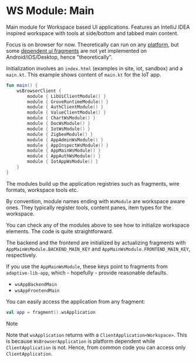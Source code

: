 # WS Module: Main

Main module for Workspace based UI applications. Features an IntelliJ IDEA inspired workspace with tools 
at side/bottom and tabbed main content.

Focus is on browser for now. Theoretically can run on any [platform](def://), but some [dependent ui fragments](def://) 
are not yet implemented on Android/iOS/Desktop, hence "theoretically".

Initialization involves an `index.html` (examples in site, iot, sandbox) and a `main.kt`. This example
shows content of `main.kt` for the IoT app.

```kotlin
fun main() {
    wsBrowserClient {
        module { LibUiClientModule() }
        module { GroveRuntimeModule() }
        module { AuthClientModule() }
        module { ValueClientModule() }
        module { ChartWsModule() }
        module { DocWsModule() }
        module { IotWsModule() }
        module { ZigbeeModule() }
        module { AppAdminWsModule() }
        module { AppInspectWsModule() }
        module { AppMainWsModule() }
        module { AppAuthWsModule() }
        module { IotAppWsModule() }
    }
}
```

The modules build up the application registries such as fragments, wire formats, workspace tools
etc.

By convention, module names ending with `WsModule` are workspace aware ones. They typically
register tools, content panes, item types for the workspace.

You can check any of the modules above to see how to initialize workspace elements. The code
is quite straightforward.

The backend and the frontend are initialized by actualizing fragments with
`AppMainWsModule.BACKEND_MAIN_KEY` and `AppMainWsModule.FRONTEND_MAIN_KEY`, respectively.

If you use the `AppMainWsModule`, these keys point to fragments from `adaptive-lib-app`,
which - hopefully - provide reasonable defaults.

- `wsAppBackendMain`
- `wsAppFrontendMain`

You can easily access the application from any fragment:

```kotlin
val app = fragment().wsApplication
```

> [!NOTE]
>
> Note that `wsApplication` returns with a `ClientApplication<Workspace>`. This is because
> `WsBrowserApplication` is platform dependent while `ClientApplication` is not. Hence, from
> common code you can access only `ClientApplication`.
>